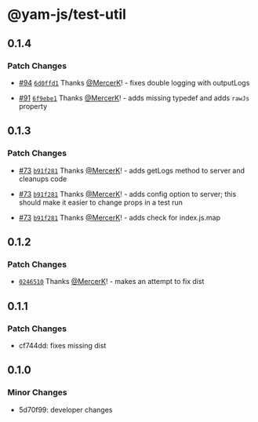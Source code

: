 # @yam-js/test-util

## 0.1.4

### Patch Changes

- [#94](https://github.com/Yam-JS/YamJS/pull/94) [`6d0ffd1`](https://github.com/Yam-JS/YamJS/commit/6d0ffd1a5e7b1cbb807a7475114e26c8ae4f8608) Thanks [@MercerK](https://github.com/MercerK)! - fixes double logging with outputLogs

- [#91](https://github.com/Yam-JS/YamJS/pull/91) [`6f9ebe1`](https://github.com/Yam-JS/YamJS/commit/6f9ebe1ed3d1b9e3ce3bddff750d0852bcb3e8bd) Thanks [@MercerK](https://github.com/MercerK)! - adds missing typedef and adds `rawJs` property

## 0.1.3

### Patch Changes

- [#73](https://github.com/Yam-JS/YamJS/pull/73) [`b91f281`](https://github.com/Yam-JS/YamJS/commit/b91f281ea6d0a74b25f7b764065675e92c3658ae) Thanks [@MercerK](https://github.com/MercerK)! - adds getLogs method to server and cleanups code

- [#73](https://github.com/Yam-JS/YamJS/pull/73) [`b91f281`](https://github.com/Yam-JS/YamJS/commit/b91f281ea6d0a74b25f7b764065675e92c3658ae) Thanks [@MercerK](https://github.com/MercerK)! - adds config option to server; this should make it easier to change props in a test run

- [#73](https://github.com/Yam-JS/YamJS/pull/73) [`b91f281`](https://github.com/Yam-JS/YamJS/commit/b91f281ea6d0a74b25f7b764065675e92c3658ae) Thanks [@MercerK](https://github.com/MercerK)! - adds check for index.js.map

## 0.1.2

### Patch Changes

- [`0246510`](https://github.com/Yam-JS/YamJS/commit/0246510b20eba5626a1687969d078fca3763d318) Thanks [@MercerK](https://github.com/MercerK)! - makes an attempt to fix dist

## 0.1.1

### Patch Changes

- cf744dd: fixes missing dist

## 0.1.0

### Minor Changes

- 5d70f99: developer changes
